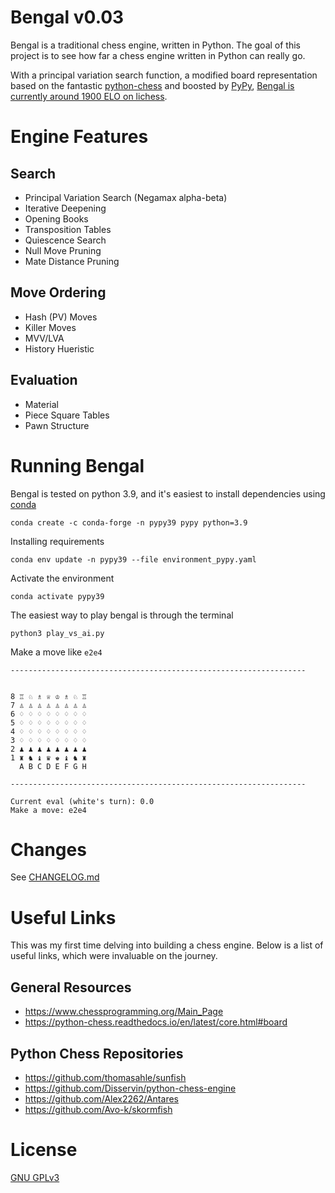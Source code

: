 # Bengal v0.03

Bengal is a traditional chess engine, written in Python. The goal of this project is to see how far a chess engine written in Python can really go.

With a principal variation search function, a modified board representation based on the fantastic [python-chess](https://github.com/niklasf/python-chess) and boosted by [PyPy](https://www.pypy.org/), [Bengal is currently around 1900 ELO on lichess](https://lichess.org/@/BengalBot).

# Engine Features

## Search

- Principal Variation Search (Negamax alpha-beta)
- Iterative Deepening
- Opening Books
- Transposition Tables
- Quiescence Search
- Null Move Pruning
- Mate Distance Pruning

## Move Ordering

- Hash (PV) Moves
- Killer Moves
- MVV/LVA
- History Hueristic

## Evaluation

- Material
- Piece Square Tables
- Pawn Structure

# Running Bengal

Bengal is tested on python 3.9, and it's easiest to install dependencies using [conda](https://docs.conda.io/en/latest/miniconda.html#linux-installers)

```
conda create -c conda-forge -n pypy39 pypy python=3.9
```

Installing requirements

```
conda env update -n pypy39 --file environment_pypy.yaml
```

Activate the environment

```
conda activate pypy39
```

The easiest way to play bengal is through the terminal

```
python3 play_vs_ai.py
```

Make a move like `e2e4`

```
------------------------------------------------------------------


8 ♖ ♘ ♗ ♕ ♔ ♗ ♘ ♖
7 ♙ ♙ ♙ ♙ ♙ ♙ ♙ ♙   
6 ♢ ♢ ♢ ♢ ♢ ♢ ♢ ♢
5 ♢ ♢ ♢ ♢ ♢ ♢ ♢ ♢
4 ♢ ♢ ♢ ♢ ♢ ♢ ♢ ♢
3 ♢ ♢ ♢ ♢ ♢ ♢ ♢ ♢
2 ♟ ♟ ♟ ♟ ♟ ♟ ♟ ♟
1 ♜ ♞ ♝ ♛ ♚ ♝ ♞ ♜   
  A B C D E F G H

------------------------------------------------------------------

Current eval (white's turn): 0.0
Make a move: e2e4
```

# Changes

See [CHANGELOG.md](CHANGELOG.md)

# Useful Links

This was my first time delving into building a chess engine. Below is a list of useful links, which were invaluable on the journey.

## General Resources

- https://www.chessprogramming.org/Main_Page
- https://python-chess.readthedocs.io/en/latest/core.html#board

## Python Chess Repositories

- https://github.com/thomasahle/sunfish
- https://github.com/Disservin/python-chess-engine
- https://github.com/Alex2262/Antares
- https://github.com/Avo-k/skormfish

# License

[GNU GPLv3](LICENSE.md)
